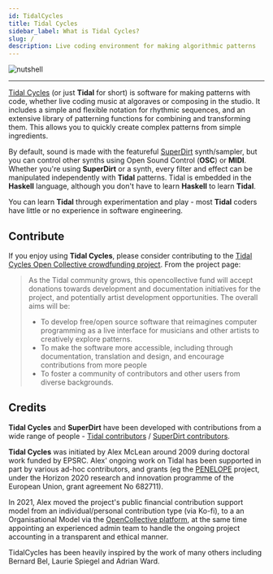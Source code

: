 ```yaml
---
id: TidalCycles
title: Tidal Cycles
sidebar_label: What is Tidal Cycles?
slug: /
description: Live coding environment for making algorithmic patterns
---
```


![nutshell](tidalnutshell.png)

----

[Tidal Cycles](https://github.com/tidalcycles/Tidal) (or just **Tidal** for short) is software for making patterns with code, whether live coding music at algoraves or composing in the studio. It includes a simple and flexible notation
for rhythmic sequences, and an extensive library of patterning functions for combining and transforming them. This allows you to quickly create complex patterns from simple ingredients.

By default, sound is made with the featureful [SuperDirt](https://github.com/musikinformatik/SuperDirt)
synth/sampler, but you can control other synths using Open Sound
Control (**OSC**) or **MIDI**. Whether you're using **SuperDirt** or a synth, every
filter and effect can be manipulated independently with **Tidal**
patterns. Tidal is embedded in the **Haskell** language, although you don't have to learn **Haskell** to learn **Tidal**.

You can learn **Tidal** through experimentation and play - most **Tidal**
coders have little or no experience in software engineering.

## Contribute

If you enjoy using **Tidal Cycles**, please consider contributing to the [Tidal Cycles Open Collective crowdfunding project](https://opencollective.com/tidalcycles). From the project page:

> As the Tidal community grows, this opencollective fund will accept donations towards development and documentation initiatives for the project, and potentially artist development opportunities. The overall aims will be:
>
> - To develop free/open source software that reimagines computer programming as a live interface for musicians and other artists to creatively explore patterns.
> - To make the software more accessible, including through documentation, translation and design, and encourage contributions from more people
> - To foster a community of contributors and other users from diverse backgrounds.

## Credits

**Tidal Cycles** and **SuperDirt** have been developed with contributions from a wide range of people - [Tidal contributors](https://github.com/tidalcycles/Tidal/graphs/contributors) / [SuperDirt contributors](https://github.com/musikinformatik/SuperDirt/graphs/contributors).

**Tidal Cycles** was initiated by Alex McLean around 2009 during doctoral work funded by EPSRC. Alex' ongoing work on Tidal has been supported in part by various ad-hoc contributors, and grants (eg the [PENELOPE](https://penelope.hypotheses.org/) project, under the Horizon 2020 research and innovation programme of the European Union, grant agreement No 682711).

In 2021, Alex moved the project's public financial contribution support model from an individual/personal contribution type (via Ko-fi), to a an Organisational Model via the [OpenCollective platform](https://opencollective.com/tidalcycles), at the same time appointing an experienced admin team to handle the ongoing project accounting in a transparent and ethical manner.

TidalCycles has been heavily inspired by the work of many others including Bernard Bel, Laurie Spiegel and Adrian Ward.
